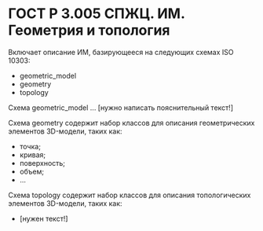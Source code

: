 # ГОСТ Р 3.005 СПЖЦ. ИМ. Геометрия и топология
Включает описание ИМ, базирующееся на следующих схемах ISO 10303:
- geometric_model
- geometry
- topology

Схема geometric_model ... [нужно написать пояснительный текст!]

Схема geometry содержит набор классов для описания геометрических элементов 3D-модели, таких как:
- точка;
- кривая;
- поверхность;
- объем;
- ...
  
Схема topology содержит набор классов для описания топологических элементов 3D-модели, таких как:
- [нужен текст!]